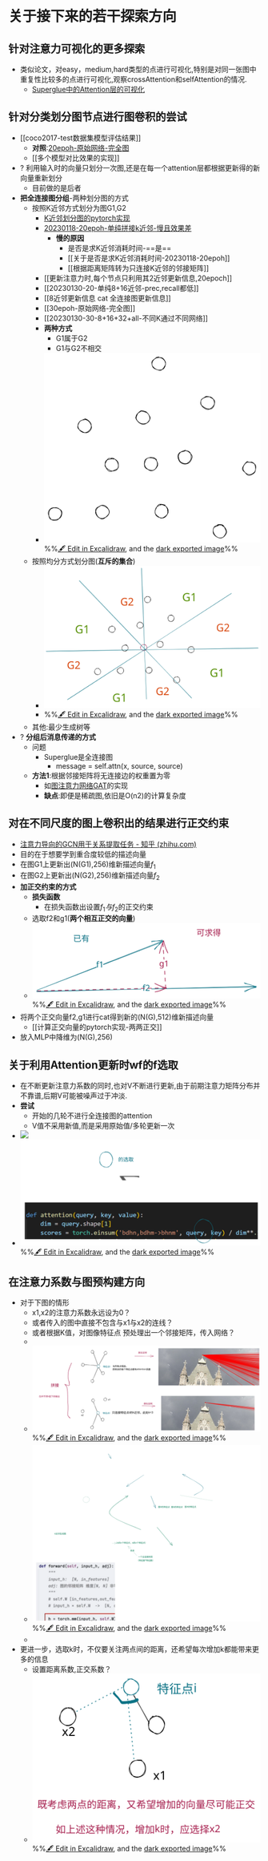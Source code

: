# 关于接下来的若干探索方向
## 针对注意力可视化的更多探索
- 类似论文，对easy，medium,hard类型的点进行可视化,特别是对同一张图中重复性比较多的点进行可视化,观察crossAttention和selfAttention的情况.
	- [Superglue中的Attention层的可视化](../科研/毕业设计/Superglue中的Attention层的可视化.md)
## 针对分类划分图节点进行图卷积的尝试
- [[coco2017-test数据集模型评估结果]]
	- **对照**:[20epoh-原始网络-完全图](20epoh-原始网络-完全图.md)
	- [[多个模型对比效果的实现]]
- ? 利用输入时的向量只划分一次图,还是在每一个attention层都根据更新得的新向量重新划分
	- 目前做的是后者
- **把全连接图分组**-两种划分图的方式
	- 按照K近邻方式划分为图G1,G2
		- [K近邻划分图的pytorch实现](K近邻划分图的pytorch实现.md)
		- [20230118-20epoh-单纯拼接k近邻-慢且效果差](20230118-20epoh-单纯拼接k近邻-慢且效果差.md)
			- **慢的原因**
				- 是否是求K近邻消耗时间-==是==
				-  [[关于是否是求K近邻消耗时间-20230118-20epoh]]
				- [[根据距离矩阵转为只连接K近邻的邻接矩阵]]
		- [[更新注意力时,每个节点只利用其2近邻更新信息,20epoch]]
		- [[20230130-20-单纯8+16近邻-prec,recall都低]]
		- [[8近邻更新信息 cat 全连接图更新信息]]
		- [[30epoh-原始网络-完全图]]
		- [[20230130-30-8+16+32+all-不同K通过不同网络]]
		- **两种方式**
			- G1属于G2
			- G1与G2不相交
		- ![](attachments/2023-01-12%202023-01-12%2022.02.34.excalidraw.svg)%%[🖋 Edit in Excalidraw](attachments/2023-01-12%202023-01-12%2022.02.34.excalidraw.md), and the [dark exported image](attachments/2023-01-12%202023-01-12%2022.02.34.excalidraw.dark.svg)%%
	- 按照均分方式划分图(**互斥的集合**)
		- ![](attachments/2023-01-12%202023-01-12%2022.07.09.excalidraw.svg)
		- %%[🖋 Edit in Excalidraw](attachments/2023-01-12%202023-01-12%2022.07.09.excalidraw.md), and the [dark exported image](attachments/2023-01-12%202023-01-12%2022.07.09.excalidraw.dark.svg)%%
	- 其他:最少生成树等
- ? **分组后消息传递的方式**
	- 问题
		- Superglue是全连接图
			- message = self.attn(x, source, source)
	- **方法1**:根据邻接矩阵将无连接边的权重置为零
		- 如[图注意力网络GAT](../科研/毕业设计/图注意力网络GAT.md)的实现
		- **缺点**:即便是稀疏图,依旧是O(n2)的计算复杂度
## 对在**不同尺度的**图上卷积出的结果进行正交约束
- [注意力导向的GCN用于关系提取任务 - 知乎 (zhihu.com)](https://zhuanlan.zhihu.com/p/139350840)
- 目的在于想要学到重合度较低的描述向量
- 在图G1上更新出(N(G1),256)维新描述向量$f_{1}$
- 在图G2上更新出(N(G2),256)维新描述向量$f_{2}$
- **加正交约束的方式**
	- **损失函数**
		- 在损失函数出设置$f_{1}与f_{2}$的正交约束
	- 选取f2和g1(**两个相互正交的向量**)
	- ![](attachments/2023-01-12%202023-01-12%2022.17.37.excalidraw.svg)%%[🖋 Edit in Excalidraw](attachments/2023-01-12%202023-01-12%2022.17.37.excalidraw.md), and the [dark exported image](attachments/2023-01-12%202023-01-12%2022.17.37.excalidraw.dark.svg)%%
- 将两个正交向量f2,g1进行cat得到新的(N(G),512)维新描述向量
	- [[计算正交向量的pytorch实现-两两正交]]
- 放入MLP中降维为(N(G),256)
## 关于利用Attention更新时wf的f选取
- 在不断更新注意力系数的同时,也对V不断进行更新,由于前期注意力矩阵分布并不靠谱,后期V可能被噪声过于冲淡.
- **尝试**
	- 开始的几轮不进行全连接图的attention
	- V值不采用新值,而是采用原始值/多轮更新一次
- ![](attachments/Pasted%20image%2020230109173744.png)
- ![](attachments/2023-01-12%202023-01-12%2021.56.33.excalidraw.svg)
%%[🖋 Edit in Excalidraw](attachments/2023-01-12%202023-01-12%2021.56.33.excalidraw.md), and the [dark exported image](attachments/2023-01-12%202023-01-12%2021.56.33.excalidraw.dark.svg)%%
## 在注意力系数与图预构建方向
- 对于下图的情形
	- x1,x2的注意力系数永远设为0？
	- 或者传入的图中直接不包含与x1与x2的连线？
	- 或者根据K值，对图像特征点 预处理出一个邻接矩阵，传入网络？
	- 
	- ![](attachments/2023-01-11%202023-01-11%2015.50.45.excalidraw.svg)%%[🖋 Edit in Excalidraw](attachments/2023-01-11%202023-01-11%2015.50.45.excalidraw.md), and the [dark exported image](attachments/2023-01-11%202023-01-11%2015.50.45.excalidraw.dark.svg)%%
	- ![](attachments/2023-01-11%202023-01-12%2018.28.58.excalidraw.svg)%%[🖋 Edit in Excalidraw](attachments/2023-01-11%202023-01-12%2018.28.58.excalidraw.md), and the [dark exported image](attachments/2023-01-11%202023-01-12%2018.28.58.excalidraw.dark.svg)%%
	- 
- 更进一步，选取k时，不仅要关注两点间的距离，还希望每次增加k都能带来更多的信息
	- 设置距离系数,正交系数？
	- ![](attachments/2023-01-11%202023-01-11%2016.28.15.excalidraw.svg)%%[🖋 Edit in Excalidraw](attachments/2023-01-11%202023-01-11%2016.28.15.excalidraw.md), and the [dark exported image](attachments/2023-01-11%202023-01-11%2016.28.15.excalidraw.dark.svg)%%
